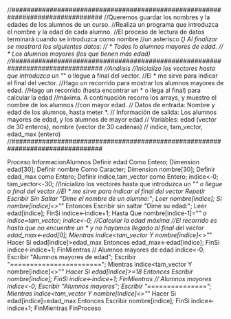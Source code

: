 //################################################################################
//Queremos guardar los nombres y la edades de los alumnos de un curso. 
//Realiza un programa que introduzca el nombre y la edad de cada alumno. 
//El proceso de lectura de datos terminará cuando se introduzca como nombre 
//un asterisco (*) Al finalizar se mostrará los siguientes datos:
// * Todos lo alumnos mayores de edad.
// * Los alumnos mayores (los que tienen más edad)
//################################################################################
//Análisis
//Inicializo los vectores hasta que introduzca un "*" o llegue a final del vector.
//El * me sirve para indicar el final del vector. 
//Hago un recorrido para mostrar los alumnos mayores de edad.
//Hago un recorrido (hasta encontrar un * o llega al final) para calcular la edad
//máxima. A continuación recorro los arrays, y muestro el nombre de los alumnos
//con mayor edad.
// Datos de entrada: Nombre y edad de los alumnos, hasta meter *.
// Información de salida: Los alumnos mayores de edad, y los alumnos de mayor edad
// Variables: edad (vector de 30 enteros), nombre (vector de 30 cadenas)
//            indice, tam_vector, edad_max (entero)
//################################################################################

Proceso InformacionAlumnos
	Definir edad Como Entero;
	Dimension edad[30];
	Definir nombre Como Caracter;
	Dimension nombre[30];
	Definir edad_max como Entero;
	Definir indice,tam_vector como Entero;
	indice<-0;
	tam_vector<-30;
	//Inicializo los vectores hasta que introduzca un "*" o llegue a final del vector
	//El * me sirve para indicar el final del vector
	Repetir
		Escribir Sin Saltar "Dime el nombre de un alumno:";
		Leer nombre[indice];
		Si nombre[indice]<>"*" Entonces
			Escribir sin saltar "Dime su edad:";
			Leer edad[indice];
		FinSi
		indice<-indice+1;
	Hasta Que nombre[indice-1]="*" o indice=tam_vector;
	indice<-0;
	//Calcular la edad máxima
	//El recorrido es hasta que no encuentre un * y no hayamos llegado al final del vector
	edad_max<-edad[0];
	Mientras indice<tam_vector Y nombre[indice]<>"*"  Hacer
		Si edad[indice]>edad_max Entonces
			edad_max<-edad[indice];
		FinSi
		indice<-indice+1;
	FinMientras
	// Alumnos mayores de edad
	indice<-0;
	Escribir "Alumnos mayores de edad";
	Escribir "=======================";
	Mientras indice<tam_vector Y nombre[indice]<>"*" Hacer
		Si edad[indice]>=18 Entonces
			Escribir nombre[indice];
		FinSi
		indice<-indice+1;
	FinMientras
	// Alumnos mayores 
	indice<-0;
	Escribir "Alumnos mayores";
	Escribir "===============";
	Mientras indice<tam_vector Y nombre[indice]<>"*" Hacer
		Si edad[indice]=edad_max Entonces
			Escribir nombre[indice];
		FinSi
		indice<-indice+1;
	FinMientras
FinProceso
